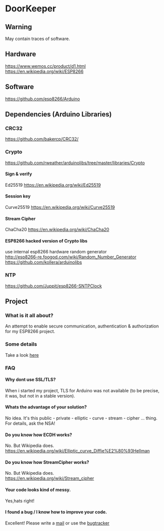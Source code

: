 # DoorKeeper

## Warning

 May contain traces of software.

## Hardware
<https://www.wemos.cc/product/d1.html><br/>
<https://en.wikipedia.org/wiki/ESP8266>

## Software
<https://github.com/esp8266/Arduino>


## Dependencies (Arduino Libraries)

### CRC32
<https://github.com/bakercp/CRC32/>

### Crypto
<https://github.com/rweather/arduinolibs/tree/master/libraries/Crypto><br/>

#### Sign & verify
Ed25519 <https://en.wikipedia.org/wiki/Ed25519><br/>
  
#### Session key
Curve25519 <https://en.wikipedia.org/wiki/Curve25519><br/>

#### Stream Cipher
ChaCha20 <https://en.wikipedia.org/wiki/ChaCha20><br/>

#### ESP8266 hacked version of Crypto libs
use internal esp8266 hardware random generator<br/>
<http://esp8266-re.foogod.com/wiki/Random_Number_Generator><br/>
<https://github.com/kollera/arduinolibs><br/>

### NTP
<https://github.com/Juppit/esp8266-SNTPClock>

## Project

### What is it all about?

An attempt to enable secure communication, authentication & authorization for my ESP8266 project.


### Some details

Take a look [here](./protocol.md)


### FAQ

#### Why dont use SSL/TLS?

When i started my project, TLS for Arduino was not available  (to be precise, it was, but not in a stable version).

#### Whats the advantage of your solution?
No idea. It's  this public - private - elliptic - curve - stream - cipher ... thing.
For details, ask the NSA!
  
#### Do you know how ECDH works?
No. But Wikipedia does.<br/>
<https://en.wikipedia.org/wiki/Elliptic_curve_Diffie%E2%80%93Hellman>
  
#### Do you know how StreamCipher works?
No. But Wikipedia does.<br/>
<https://en.wikipedia.org/wiki/Stream_cipher>

#### Your code looks kind of messy.
Yes,hats right!<br/>

#### I found a bug / I know how to improve your code.
Excellent! Please write a [mail](akandroid75@gmail.com) or use the [bugtracker]()





